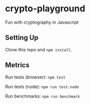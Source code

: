 
# crypto-playground

  Fun with cryptography in Javascript

## Setting Up

  Clone this repo and `npm install`.

## Metrics

  Run tests (browser): `npm test`

  Run tests (node): `npm run test:node`

  Run benchmarks: `npm run benchmark`
